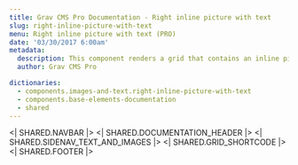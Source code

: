 ```yaml
---
title: Grav CMS Pro Documentation - Right inline picture with text
slug: right-inline-picture-with-text
menu: Right inline picture with text (PRO)
date: '03/30/2017 6:00am'
metadata:
  description: This component renders a grid that contains an inline picture placed on the right and a description text on the left
  author: Grav CMS Pro

dictionaries:
  - components.images-and-text.right-inline-picture-with-text
  - components.base-elements-documentation
  - shared
---
```


<| SHARED.NAVBAR |>
<| SHARED.DOCUMENTATION_HEADER |>
<| SHARED.SIDENAV_TEXT_AND_IMAGES |>
<| SHARED.GRID_SHORTCODE |>
<| SHARED.FOOTER |>
